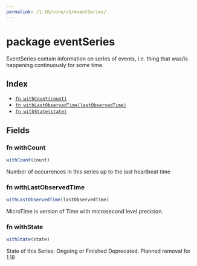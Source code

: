 ```yaml
---
permalink: /1.16/core/v1/eventSeries/
---
```


# package eventSeries

EventSeries contain information on series of events, i.e. thing that was/is happening continuously for some time.

## Index

* [`fn withCount(count)`](#fn-withcount)
* [`fn withLastObservedTime(lastObservedTime)`](#fn-withlastobservedtime)
* [`fn withState(state)`](#fn-withstate)

## Fields

### fn withCount

```ts
withCount(count)
```

Number of occurrences in this series up to the last heartbeat time

### fn withLastObservedTime

```ts
withLastObservedTime(lastObservedTime)
```

MicroTime is version of Time with microsecond level precision.

### fn withState

```ts
withState(state)
```

State of this Series: Ongoing or Finished Deprecated. Planned removal for 1.18
